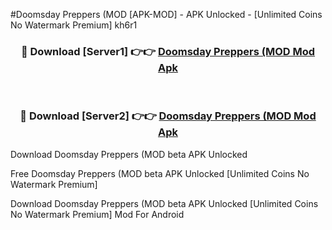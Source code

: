 #Doomsday Preppers (MOD [APK-MOD] - APK Unlocked - [Unlimited Coins No Watermark Premium] kh6r1



<div align="center">

<h3>🔴 Download [Server1] 👉👉 <a href="https://momento.my/?title=Doomsday_Preppers_(MOD">Doomsday Preppers (MOD Mod Apk</a></h3><br>

<h3>🔴 Download [Server2] 👉👉 <a href="https://momento.my/?title=Doomsday_Preppers_(MOD">Doomsday Preppers (MOD Mod Apk</a></h3>
</div>



Download Doomsday Preppers (MOD beta APK Unlocked

Free Doomsday Preppers (MOD beta APK Unlocked [Unlimited Coins No Watermark Premium]

Download Doomsday Preppers (MOD beta APK Unlocked [Unlimited Coins No Watermark Premium] Mod For Android
